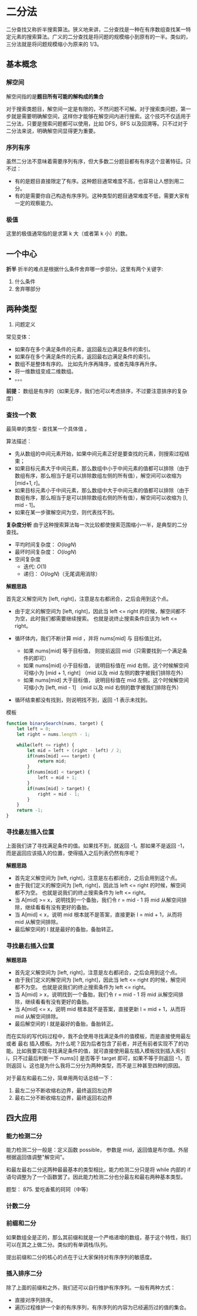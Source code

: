 # 二分法

二分查找又称折半搜索算法。狭义地来讲，二分查找是一种在有序数组查找某一特定元素的搜索算法。广义的二分查找是将问题的规模缩小到原有的一半。类似的，三分法就是将问题规模缩小为原来的 1/3。


## 基本概念

### 解空间
解空间指的是**题目所有可能的解构成的集合**

对于搜索类题目，解空间一定是有限的，不然问题不可解。对于搜索类问题，第一步就是需要明确解空间，这样你才能够在解空间内进行搜索。这个技巧不仅适用于二分法，只要是搜索问题都可以使用，比如 DFS，BFS 以及回溯等。只不过对于二分法来说，明确解空间显得更为重要。

### 序列有序

虽然二分法不意味着需要序列有序，但大多数二分题目都有有序这个显著特征。只不过：
- 有的是题目直接限定了有序。这种题目通常难度不高，也容易让人想到用二分。
- 有的是需要你自己构造有序序列。这种类型的题目通常难度不低，需要大家有一定的观察能力。

### 极值

这里的极值通常指的是求第 k 大（或者第 k 小）的数。


## 一个中心

**折半**
折半的难点是根据什么条件舍弃哪一步部分。这里有两个关键字:
1. 什么条件
2. 舍弃哪部分

## 两种类型

1. 问题定义

常见变体：
- 如果存在多个满足条件的元素，返回最左边满足条件的索引。
- 如果存在多个满足条件的元素，返回最右边满足条件的索引。
- 数组不是整体有序的。 比如先升序再降序，或者先降序再升序。
- 将一维数组变成二维数组。
- 。。。

**前提：**
数组是有序的（如果无序，我们也可以考虑排序，不过要注意排序的复杂度）


### 查找一个数

最简单的类型 - 查找某一个具体值 。

算法描述：
- 先从数组的中间元素开始，如果中间元素正好是要查找的元素，则搜索过程结束；
- 如果目标元素大于中间元素，那么数组中小于中间元素的值都可以排除（由于数组有序，那么相当于是可以排除数组左侧的所有值），解空间可以收缩为 [mid+1, r]。
- 如果目标元素小于中间元素，那么数组中大于中间元素的值都可以排除（由于数组有序，那么相当于是可以排除数组右侧的所有值），解空间可以收缩为 [l, mid - 1]。
- 如果在某一步骤解空间为空，则代表找不到。


**复杂度分析**
由于这种搜索算法每一次比较都使搜索范围缩小一半，是典型的二分查找。
- 平均时间复杂度： $O(logN)$
- 最坏时间复杂度： $O(logN)$
- 空间复杂度
  - 迭代: $O(1)$
  - 递归： $O(logN)$（无尾调用消除）


**解题思路**

首先定义解空间为 [left, right]，注意是左右都闭合，之后会用到这个点。

- 由于定义的解空间为 [left, right]，因此当 left <= right 的时候，解空间都不为空，此时我们都需要继续搜索。 也就是说终止搜索条件应该为 left <= right。

- 循环体内，我们不断计算 mid ，并将 nums[mid] 与 目标值比对。
  - 如果 nums[mid] 等于目标值， 则提前返回 mid（只需要找到一个满足条件的即可）
  - 如果 nums[mid] 小于目标值， 说明目标值在 mid 右侧，这个时候解空间可缩小为 [mid + 1, right] （mid 以及 mid 左侧的数字被我们排除在外）
  - 如果 nums[mid] 大于目标值， 说明目标值在 mid 左侧，这个时候解空间可缩小为 [left, mid - 1] （mid 以及 mid 右侧的数字被我们排除在外）

- 循环结束都没有找到，则说明找不到，返回 -1 表示未找到。


模板
```js
function binarySearch(nums, target) {
    let left = 0;
    let right = nums.length - 1;

    while(left <= right) {
        let mid = left + (right - left) / 2;
        if(nums[mid] === target) {
            return mid;
        }
        if(nums[mid] < target) {
            left = mid + 1;
        }
        if(nums[mid] > target) {
            right = mid - 1;
        }
    }
    return -1;
}
```

### 寻找最左插入位置
上面我们讲了寻找满足条件的值。如果找不到，就返回 -1。那如果不是返回 -1，而是返回应该插入的位置，使得插入之后列表仍然有序呢？

**解题思路**
- 首先定义解空间为 [left, right]，注意是左右都闭合，之后会用到这个点。
- 由于我们定义的解空间为 [left, right]，因此当 left <= right 的时候，解空间都不为空。 也就是说我们的终止搜索条件为 left <= right。
- 当 A[mid] >= x，说明找到一个备胎，我们令 r = mid - 1 将 mid 从解空间排除，继续看看有没有更好的备胎。
- 当 A[mid] < x，说明 mid 根本就不是答案，直接更新 l = mid + 1，从而将 mid 从解空间排除。
- 最后解空间的 l 就是最好的备胎，备胎转正。


### 寻找最右插入位置

**解题思路**

- 首先定义解空间为 [left, right]，注意是左右都闭合，之后会用到这个点。
- 由于我们定义的解空间为 [left, right]，因此当 left <= right 的时候，解空间都不为空。 也就是说我们的终止搜索条件为 left <= right。
- 当 A[mid] > x，说明找到一个备胎，我们令 r = mid - 1 将 mid 从解空间排除，继续看看有没有更好的备胎。
- 当 A[mid] <= x，说明 mid 根本就不是答案，直接更新 l = mid + 1，从而将 mid 从解空间排除。
- 最后解空间的 l 就是最好的备胎，备胎转正。


而在实际的写代码过程中，我不会使用寻找满足条件的值模板，而是直接使用最左 或者 最右 插入模板。为什么呢？因为后者包含了前者，并还有前者实现不了的功能。比如我要实现寻找满足条件的值，就可直接使用最左插入模板找到插入索引 i，只不过最后判断一下 nums[i] 是否等于 target 即可，如果不等于则返回 -1，否则返回 i。这也是为什么我将二分分为两种类型，而不是三种甚至四种的原因。

对于最左和最右二分，简单用两句话总结一下：
1. 最左二分不断收缩右边界，最终返回左边界
2. 最右二分不断收缩左边界，最终返回右边界


## 四大应用

### 能力检测二分

能力检测二分一般是：定义函数 possible， 参数是 mid，返回值是布尔值。外层根据返回值调整"解空间"。

和最左最右二分这两种最最基本的类型相比，能力检测二分只是将 while 内部的 if 语句调整为了一个函数罢了。因此能力检测二分也分最左和最右两种基本类型。

题型：
875. 爱吃香蕉的珂珂（中等）

### 计数二分

### 前缀和二分
如果数组全是正的，那么其前缀和就是一个严格递增的数组，基于这个特性，我们可以在其之上做二分。类似的有单调栈/队列。

提出前缀和二分的核心的点在于让大家保持对有序序列的敏感度。

### 插入排序二分

除了上面的前缀和之外，我们还可以自行维护有序序列。一般有两种方式：
- 直接对序列排序。
- 遍历过程维护一个新的有序序列，有序序列的内容为已经遍历过的值的集合。
